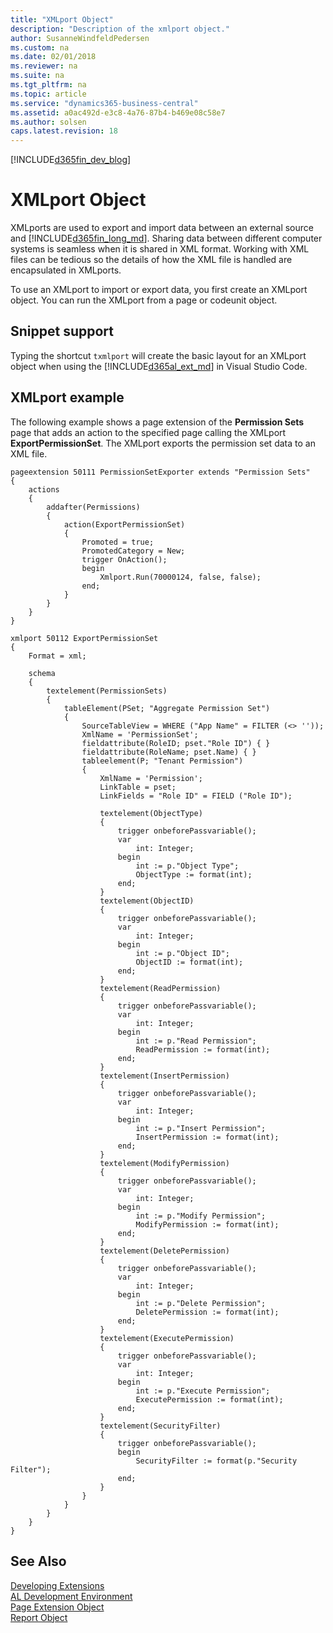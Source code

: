 ```yaml
---
title: "XMLport Object"
description: "Description of the xmlport object."
author: SusanneWindfeldPedersen
ms.custom: na
ms.date: 02/01/2018
ms.reviewer: na
ms.suite: na
ms.tgt_pltfrm: na
ms.topic: article
ms.service: "dynamics365-business-central"
ms.assetid: a0ac492d-e3c8-4a76-87b4-b469e08c58e7
ms.author: solsen
caps.latest.revision: 18
---
```


[!INCLUDE[d365fin_dev_blog](includes/d365fin_dev_blog.md)]

# XMLport Object
XMLports are used to export and import data between an external source and [!INCLUDE[d365fin_long_md](includes/d365fin_long_md.md)]. Sharing data between different computer systems is seamless when it is shared in XML format. Working with XML files can be tedious so the details of how the XML file is handled are encapsulated in XMLports.

To use an XMLport to import or export data, you first create an XMLport object. You can run the XMLport from a page or codeunit object.

## Snippet support
Typing the shortcut ```txmlport``` will create the basic layout for an XMLport object when using the [!INCLUDE[d365al_ext_md](../includes/d365al_ext_md.md)] in Visual Studio Code.

## XMLport example
The following example shows a page extension of the **Permission Sets** page that adds an action to the specified page calling the XMLport **ExportPermissionSet**. The XMLport exports the permission set data to an XML file. 

```
pageextension 50111 PermissionSetExporter extends "Permission Sets"
{
    actions
    {
        addafter(Permissions)
        {
            action(ExportPermissionSet)
            {
                Promoted = true;
                PromotedCategory = New;
                trigger OnAction();
                begin
                    Xmlport.Run(70000124, false, false);
                end;
            }
        }
    }
}

xmlport 50112 ExportPermissionSet
{
    Format = xml;

    schema
    {
        textelement(PermissionSets)
        {
            tableElement(PSet; "Aggregate Permission Set")
            {
                SourceTableView = WHERE ("App Name" = FILTER (<> ''));
                XmlName = 'PermissionSet';
                fieldattribute(RoleID; pset."Role ID") { }
                fieldattribute(RoleName; pset.Name) { }
                tableelement(P; "Tenant Permission")
                {
                    XmlName = 'Permission';
                    LinkTable = pset;
                    LinkFields = "Role ID" = FIELD ("Role ID");

                    textelement(ObjectType)
                    {
                        trigger onbeforePassvariable();
                        var
                            int: Integer;
                        begin
                            int := p."Object Type";
                            ObjectType := format(int);
                        end;
                    }
                    textelement(ObjectID)
                    {
                        trigger onbeforePassvariable();
                        var
                            int: Integer;
                        begin
                            int := p."Object ID";
                            ObjectID := format(int);
                        end;
                    }
                    textelement(ReadPermission)
                    {
                        trigger onbeforePassvariable();
                        var
                            int: Integer;
                        begin
                            int := p."Read Permission";
                            ReadPermission := format(int);
                        end;
                    }
                    textelement(InsertPermission)
                    {
                        trigger onbeforePassvariable();
                        var
                            int: Integer;
                        begin
                            int := p."Insert Permission";
                            InsertPermission := format(int);
                        end;
                    }
                    textelement(ModifyPermission)
                    {
                        trigger onbeforePassvariable();
                        var
                            int: Integer;
                        begin
                            int := p."Modify Permission";
                            ModifyPermission := format(int);
                        end;
                    }
                    textelement(DeletePermission)
                    {
                        trigger onbeforePassvariable();
                        var
                            int: Integer;
                        begin
                            int := p."Delete Permission";
                            DeletePermission := format(int);
                        end;
                    }
                    textelement(ExecutePermission)
                    {
                        trigger onbeforePassvariable();
                        var
                            int: Integer;
                        begin
                            int := p."Execute Permission";
                            ExecutePermission := format(int);
                        end;
                    }
                    textelement(SecurityFilter)
                    {
                        trigger onbeforePassvariable();
                        begin
                            SecurityFilter := format(p."Security Filter");
                        end;
                    }
                }
            }
        }
    }
}
```

## See Also
[Developing Extensions](devenv-dev-overview.md)  
[AL Development Environment](devenv-reference-overview.md)  
[Page Extension Object](devenv-page-ext-object.md)  
[Report Object](devenv-report-object.md)  